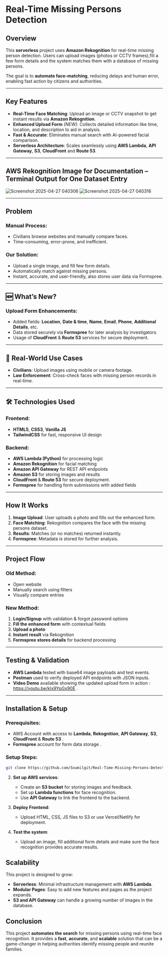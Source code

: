 # Real-Time Missing Persons Detection

## Overview

This **serverless** project uses **Amazon Rekognition** for real-time missing person detection. Users can upload images (photos or CCTV frames),fill a few form details and the system matches them with a database of missing persons.

The goal is to **automate face-matching**, reducing delays and human error, enabling fast action by citizens and authorities.

---

## Key Features

- **Real-Time Face Matching**: Upload an image or CCTV snapshot to get instant results via **Amazon Rekognition**.
- **Enhanced Upload Form** *(NEW)*: Collects detailed information like time, location, and description to aid in analysis.
- **Fast & Accurate**: Eliminates manual search with AI-powered facial comparison.
- **Serverless Architecture**: Scales seamlessly using **AWS Lambda**, **API Gateway**,  **S3**, **CloudFront** and **Route 53**.

---

## AWS Rekognition Image for Documentation – Terminal Output for One Dataset Entry
![Screenshot 2025-04-27 040306](https://github.com/user-attachments/assets/9ed439e2-eff7-4957-8cc1-b997add07c0c)
![Screenshot 2025-04-27 040316](https://github.com/user-attachments/assets/71469c60-ced0-4bac-a2b9-61e2603cd2eb)

---

##  Problem

### Manual Process:
- Civilians browse websites and manually compare faces.
- Time-consuming, error-prone, and inefficient.

### Our Solution:
- Upload a single image, and fill few form details.
- Automatically match against missing persons.
- Instant, accurate, and user-friendly, also stores user data via Formspree.

---

## 🆕 What’s New?

### Upload Form Enhancements:
- Added fields: **Location**, **Date & time**, **Name**, **Email**, **Phone**, **Additional Details**, etc.
- Data stored securely via **Formspree** for later analysis by investigators.
- Usage of **CloudFront** & **Route 53** services for secure deployment.

---

## 💼 Real-World Use Cases

- **Civilians**: Upload images using mobile or camera footage.
- **Law Enforcement**: Cross-check faces with missing person records in real-time.

---

## 🛠️ Technologies Used

### Frontend:
- **HTML5**, **CSS3**, **Vanilla JS**
- **TailwindCSS** for fast, responsive UI design

### Backend:
- **AWS Lambda (Python)** for processing logic
- **Amazon Rekognition** for facial matching
- **Amazon API Gateway** for REST API endpoints
- **Amazon S3** for storing images and results
- **CloudFront** & **Route 53** for secure deployment.
- **Formspree** for handling form submissions with added fields

---

## How It Works

1. **Image Upload**: User uploads a photo and fills out the enhanced form.
2. **Face Matching**: Rekognition compares the face with the missing persons dataset.
3. **Results**: Matches (or no matches) returned instantly.
4. **Formspree**: Metadata is stored for further analysis.

---

## Project Flow

### Old Method:
- Open website
- Manually search using filters
- Visually compare entries

### New Method:
1. **Login/Signup** with validation & forgot password options
2. **Fill the enhanced form** with contextual fields
3. **Upload a photo**
4. **Instant result** via Rekognition
5. **Formspree stores details** for backend processing

---

## Testing & Validation

- **AWS Lambda** tested with base64 image payloads and test events.
- **Postman** used to verify deployed API endpoints with JSON inputs.
- **Video Demo** available showing the updated upload form in action : https://youtu.be/kIx9YpGx90E .

---

## Installation & Setup

### Prerequisites:
- AWS Account with access to **Lambda**, **Rekognition**, **API Gateway**, **S3**, **CloudFront** & **Route 53** .
- **Formspree** account for form data storage .

### Setup Steps:

```bash
git clone https://github.com/Soumilgit/Real-Time-Missing-Persons-Detection.git
  ```

2. **Set up AWS services**:
   - Create an **S3 bucket** for storing images and feedback.
   - Set up **Lambda functions** for face recognition.
   - Use **API Gateway** to link the frontend to the backend.

3. **Deploy Frontend**:
   - Upload HTML, CSS, JS files to S3 or use Vercel/Netlify for deployment.

4. **Test the system**:
   - Upload an image, fill additional form details and make sure the face recognition provides accurate results.

## Scalability

This project is designed to grow:
- **Serverless**: Minimal infrastructure management with **AWS Lambda**.
- **Modular Pages**: Easy to add new features and pages as the project expands.
- **S3 and API Gateway** can handle a growing number of images in the database.

## Conclusion

This project **automates the search** for missing persons using real-time face recognition. It provides a **fast**, **accurate**, and **scalable** solution that can be a game-changer in helping authorities identify missing people and reunite families.
